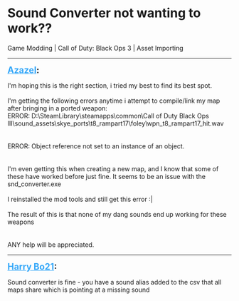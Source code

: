 # Sound Converter not wanting to work??
Game Modding | Call of Duty: Black Ops 3 | Asset Importing

---
<strong style="font-size: 1.4em;"><span style="text-decoration: underline;text-decoration-color: #34a7f9;"><span style="color:#34a7f9;">Azazel</span></span>:</strong>

<p>I&#39;m hoping this is the right section, i tried my best to find its best spot.<br /><br />I&#39;m getting the following errors anytime i attempt to compile/link my map after bringing in a ported weapon:<br />ERROR: D:\SteamLibrary\steamapps\common\Call of Duty Black Ops III\sound_assets\skye_ports\t8_rampart17\foley\wpn_t8_rampart17_hit.wav<br /><br /><br />ERROR: Object reference not set to an instance of an object.<br /><br /><br />I&#39;m even getting this when creating a new map, and I know that some of these have worked before just fine. It seems to be an issue with the snd_converter.exe<br /><br />I reinstalled the mod tools and still get this error :|<br /><br />The result of this is that none of my dang sounds end up working for these weapons<br /><br /><br />ANY help will be appreciated.</p>

---
<strong style="font-size: 1.4em;"><span style="text-decoration: underline;text-decoration-color: #34a7f9;"><span style="color:#34a7f9;">Harry Bo21</span></span>:</strong>

<p>Sound converter is fine - you have a sound alias added to the csv that all maps share which is pointing at a missing sound</p>
